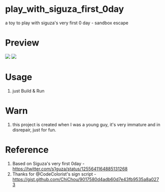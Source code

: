 # play_with_siguza_first_0day
a toy to play with siguza's very first 0 day - sandbox escape

# Preview
![](https://github.com/Soulghost/play_with_siguza_first_0day/blob/master/resources/dir.PNG)
![](https://github.com/Soulghost/play_with_siguza_first_0day/blob/master/resources/file.PNG)

# Usage
1. just Build & Run

# Warn
1. this project is created when I was a young guy, it's very immature and in disrepair, just for fun.

# Reference
1. Based on Siguza's very first 0day - https://twitter.com/s1guza/status/1255641164885131268
2. Thanks for @CodeColorist's sign script - https://gist.github.com/ChiChou/9017580d4adb60d7e43fb9535a8a0273
